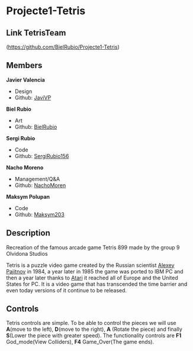 # Projecte1-Tetris

## Link TetrisTeam
  (https://github.com/BielRubio/Projecte1-Tetris)
  
## Members

**Javier Valencia**

* Design
* Github: [JaviVP](https://github.com/JaviVP)

**Biel Rubio**

* Art
* Github: [BielRubio](https://github.com/BielRubio)

**Sergi Rubio**

* Code
* Github: [SergiRubio156](https://github.com/SergiRubio156)

**Nacho Moreno**

* Management/Q&A
* Github: [NachoMoren](https://github.com/NachoMoren)

**Maksym Polupan**

* Code
* Github: [Maksym203](https://github.com/Maksym203)

## Description

Recreation of the famous arcade game Tetris 899 made by the group 9 Olvidona Studios

Tetris is a puzzle video game created by the Russian scientist [Alexey Pajitnov](https://en.wikipedia.org/wiki/Alexey_Pajitnov) in 1984, a year later in 1985 the game was ported to IBM PC and then a year later thanks to [Atari](https://www.atari.com/) it reached all of Europe and the United States for PC. It is a video game that has transcended the time barrier and even today versions of it continue to be released.

## Controls

Tetris controls are simple.
To be able to control the pieces we will use **A**(move to the left), **D**(move to the right), **A** (Rotate the piece) and finally **S**(Lower the piece with greater speed). The functionality controls are **F1** God_mode(View Colliders), **F4** Game_Over(The game ends).







 
